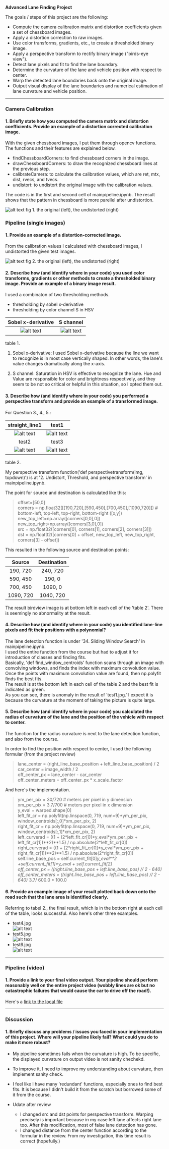 **Advanced Lane Finding Project**

The goals / steps of this project are the following:

* Compute the camera calibration matrix and distortion coefficients given a set of chessboard images.
* Apply a distortion correction to raw images.
* Use color transforms, gradients, etc., to create a thresholded binary image.
* Apply a perspective transform to rectify binary image ("birds-eye view").
* Detect lane pixels and fit to find the lane boundary.
* Determine the curvature of the lane and vehicle position with respect to center.
* Warp the detected lane boundaries back onto the original image.
* Output visual display of the lane boundaries and numerical estimation of lane curvature and vehicle position.

[//]: # (Image References)

[image1]: ./output_images/1-calib.PNG "Undistorted"
[image2]: ./output_images/2-undistort.PNG "Road Transformed"
[image3]: ./output_images/threshold_x.png "Binary Example"
[image4]: ./output_images/threshold_color.png "Warp Example"
[image5]: ./examples/straight_lines1.png
[image6]: ./examples/test1.png
[image7]: ./examples/test2.png
[image8]: ./examples/test3.png
[image9]: ./examples/test4.png
[image10]: ./examples/test5.png
[image11]: ./examples/test6.png
[video1]: ./output.mp4 "Video"

---

### Camera Calibration

#### 1. Briefly state how you computed the camera matrix and distortion coefficients. Provide an example of a distortion corrected calibration image.

With the given chessboard images, I put them through opencv functions. The functions and their features are explained below.
- findChessboardCorners: to find chessboard corners in the image.
- drawChessboardCorners: to draw the recognized chessboard lines at the previous step. 
- calibrateCamera: to calculate the calibration values, which are ret, mtx, dist, rvecs, and tvecs.
- undistort: to undistort the original image with the calibration values.

The code is in the first and second cell of mainpipeline.ipynb.
The result shows that the pattern in chessboard is more parellel after undistortion.

![alt text][image1]
fig 1. the original (left), the undistorted (right)


### Pipeline (single images)

#### 1. Provide an example of a distortion-corrected image.

From the calibration values I calculated with chessboard images, I undistorted the given test images.

![alt text][image2]
fig 2. the original (left), the undistorted (right)


#### 2. Describe how (and identify where in your code) you used color transforms, gradients or other methods to create a thresholded binary image.  Provide an example of a binary image result.

I used a combinaton of two thresholding methods.
- thresholding by sobel x-derivative
- thresholding by color channel S in HSV

| Sobel x-derivative        | S channel   | 
|:-------------:|:-------------:| 
| ![alt text][image3]  | ![alt text][image4]      |
table 1.

1) Sobel x-derivative:
  I used Sobel x-derivative because the line we want to recognize is in most case vertically shaped. In other words, the lane's value changes dramatically along the x-axis.

2) S channel:
  Saturation in HSV is effective to recognize the lane. Hue and Value are responsible for color and brightness respectively, and they seem to be not so critical or helpful in this situation, so I opted them out. 


#### 3. Describe how (and identify where in your code) you performed a perspective transform and provide an example of a transformed image.

For Question 3., 4., 5.:  


|   straight_line1    |   test1     | 
|:-------------:|:-------------:| 
| ![alt text][image5]  | ![alt text][image6]      | 
|   test2    |   test3     | 
| ![alt text][image7]  | ![alt text][image8]      |
table 2.  


My perspective transform function('def perspectivetransform(img, topdown)') is at '2. Undistort, Threshold, and perspective transform' in mainpipeline.ipynb.  

The point for source and destination is calculated like this:

>    offset=[50,0]  
>    corners = np.float32([[190,720],[590,450],[700,450],[1090,720]]) # bottom-left, top-left, top-right, bottom-right ([x,y])  
>    new_top_left=np.array([corners[0,0],0])  
>    new_top_right=np.array([corners[3,0],0])  
>    src = np.float32([corners[0], corners[1], corners[2], corners[3]])  
>    dst = np.float32([corners[0] + offset, new_top_left, new_top_right, corners[3] - offset])  

This resulted in the following source and destination points:  

| Source        | Destination   | 
|:-------------:|:-------------:| 
| 190, 720      | 240, 720      | 
| 590, 450      | 190, 0        |
| 700, 450      | 1090, 0       |
| 1090, 720     | 1040, 720     |

The result birdview image is at bottom left in each cell of the 'table 2'. There is seemingly no abnormality at the result.



#### 4. Describe how (and identify where in your code) you identified lane-line pixels and fit their positions with a polynomial?

The lane detection function is under '34. Sliding Window Search' in mainpipeline.ipynb.  
I used the entire function from the course but had to adjust it for introduction of classes and finding fits.  
Basically, 'def find_window_centroids' function scans through an image with convolving windows, and finds the index with maximum convolution value.  
Once the points with maximum convolution value are found, then np.polyfit finds the best fits.  
The result is at the bottom left in each cell of the table 2 and the best fit is indicated as green.  
As you can see, there is anomaly in the result of 'test1.jpg.' I expect it is because the curvature at the moment of taking the picture is quite large. 


#### 5. Describe how (and identify where in your code) you calculated the radius of curvature of the lane and the position of the vehicle with respect to center.

The function for the radius curvature is next to the lane detection function, and also from the course.

In order to find the position with respect to center, I used the following formular (from the project review)  
> lane_center = (right_line_base_position + left_line_base_position) / 2  
> car_center = image_width / 2  
> off_center_px = lane_center - car_center  
> off_center_meters = off_center_px * x_scale_factor  

And here's the implementation.  
> ym_per_pix = 30/720 # meters per pixel in y dimension  
> xm_per_pix = 3.7/700 # meters per pixel in x dimension  
> y_eval = warped.shape[0]  
> left_fit_cr = np.polyfit(np.linspace(0, 719, num=9)\*ym_per_pix, window_centroids[:,0]\*xm_per_pix, 2)  
> right_fit_cr = np.polyfit(np.linspace(0, 719, num=9)\*ym_per_pix, window_centroids[:,1]\*xm_per_pix, 2)  
> left_curverad = ((1 + (2\*left_fit_cr[0]\*y_eval\*ym_per_pix + left_fit_cr[1])\*\*2)\*\*1.5) / np.absolute(2\*left_fit_cr[0])  
> right_curverad = ((1 + (2\*right_fit_cr[0]\*y_eval\*ym_per_pix + right_fit_cr[1])\*\*2)\*\*1.5) / np.absolute(2\*right_fit_cr[0])  
> self.line_base_pos = self.current_fit[0]*y_eval\*\*2 +self.current_fit[1]\*y_eval + self.current_fit[2]  
> off_center_px = ((right.line_base_pos + left.line_base_pos) // 2 - 640)  
> off_center_meters = ((right.line_base_pos + left.line_base_pos) // 2 - 640)* 3.7/ 600.0 * 100.0  

#### 6. Provide an example image of your result plotted back down onto the road such that the lane area is identified clearly.

Referring to tabel 2., the final result, which is in the bottom right at each cell of the table, looks successful.
Also here's other three examples. 

* test4.jpg  
![alt text][image9]  
* test5.jpg  
![alt text][image10]  
* test6.jpg  
![alt text][image11]  
---

### Pipeline (video)

#### 1. Provide a link to your final video output.  Your pipeline should perform reasonably well on the entire project video (wobbly lines are ok but no catastrophic failures that would cause the car to drive off the road!).

Here's a [link to the local file](./output.mp4)

---

### Discussion

#### 1. Briefly discuss any problems / issues you faced in your implementation of this project.  Where will your pipeline likely fail?  What could you do to make it more robust?

* My pipeline sometimes fails when the curvature is high. To be specific, the displayed curvature on output video is not sanity chechekd.
* To improve it, I need to improve my understanding about curvature, then implement sanity check.
* I feel like I have many 'redundant' functions, especially ones to find best fits. It is because I didn't build it from the scratch but borrowed some of it from the course. 


* Udate after review  
  - I changed src and dst points for perspective transform. Warping precisely is important because in my case left lane affects right lane too. After this modification, most of false lane detection has gone.
  - I changed distance from the center function according to the formular in the review. From my investigation, this time result is correct (hopefully.)
